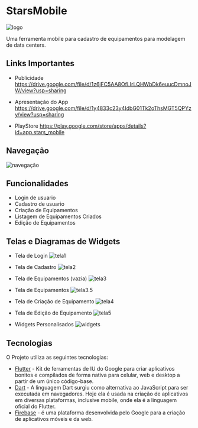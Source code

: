 # StarsMobile

![logo](https://github.com/WendersonLeonardo/Stars-Mobile-FPA/blob/main/assets/images/logo.png)

Uma ferramenta mobile para cadastro de equipamentos para modelagem de data centers.

## Links Importantes
- Publicidade
https://drive.google.com/file/d/1z6jFC5AA8OfLIrLQHWbDk6euucDmnoJW/view?usp=sharing

- Apresentação do App
https://drive.google.com/file/d/1y4833c23y4IdbG01Tk2oThsMGT5QPYzy/view?usp=sharing

- PlayStore
https://play.google.com/store/apps/details?id=app.stars_mobile

## Navegação
![navegação](https://github.com/WendersonLeonardo/Stars-Mobile-FPA/blob/main/assets/telas/navega%C3%A7%C3%A3o.png)
## Funcionalidades

- Login de usuario
- Cadastro de usuario
- Criação de Equipamentos
- Listagem de Equipamentos Criados
- Edição de Equipamentos

## Telas e Diagramas de Widgets
- Tela de Login
![tela1](https://github.com/WendersonLeonardo/Stars-Mobile-FPA/blob/main/assets/telas/diagrama_tela1.png)

- Tela de Cadastro
![tela2](https://github.com/WendersonLeonardo/Stars-Mobile-FPA/blob/main/assets/telas/diagrama_tela2.png)

- Tela de Equipamentos (vazia)
![tela3](https://github.com/WendersonLeonardo/Stars-Mobile-FPA/blob/main/assets/telas/diagrama_tela3.png)

- Tela de Equipamentos
![tela3.5](https://github.com/WendersonLeonardo/Stars-Mobile-FPA/blob/main/assets/telas/diagrama_tela3.5.png)

- Tela de Criação de Equipamento
![tela4](https://github.com/WendersonLeonardo/Stars-Mobile-FPA/blob/main/assets/telas/diagrama_tela4.png)

- Tela de Edição de Equipamento
![tela5](https://github.com/WendersonLeonardo/Stars-Mobile-FPA/blob/main/assets/telas/diagrama_tela5.png)

- Widgets Personalisados
![widgets](https://github.com/WendersonLeonardo/Stars-Mobile-FPA/blob/main/assets/telas/widgets%20personalisados.PNG)

## Tecnologias

O Projeto utiliza as seguintes tecnologias:

- [Flutter](https://flutter.dev/) - Kit de ferramentas de IU do Google para criar aplicativos bonitos e compilados de forma nativa para celular, web e desktop a partir de um único código-base.
- [Dart](https://dart.dev/) - A linguagem Dart surgiu como alternativa ao JavaScript para ser executada em navegadores. Hoje ela é usada na criação de aplicativos em diversas 
plataformas, inclusive mobile, onde ela é a linguagem oficial do Flutter.
- [Firebase](https://firebase.google.com/?hl=pt-br) -  é uma plataforma desenvolvida pelo Google para a criação de aplicativos móveis e da web.
